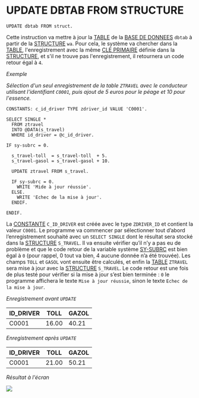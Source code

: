 # **UPDATE DBTAB FROM STRUCTURE**

```JS
UPDATE dbtab FROM struct.
```

Cette instruction va mettre à jour la [TABLE](../../09_Tables_DB/01_Tables.md) de la [BASE DE DONNEES]() `dbtab` à partir de la [STRUCTURE](../../10_Tables_Internes/01_Tables_Internes.md) `wa`. Pour cela, le système va chercher dans la [TABLE](../../09_Tables_DB/01_Tables.md), l'enregistrement avec la même [CLE PRIMAIRE](../../10_Tables_Internes/06_Primary_Key.md) définie dans la [STRUCTURE](../../10_Tables_Internes/01_Tables_Internes.md), et s'il ne trouve pas l'enregistrement, il retournera un code retour égal à `4`.

_Exemple_

_Sélection d'un seul enregistrement de la table `ZTRAVEL` avec le conducteur utilisant l'identifiant `C0001`, puis ajout de 5 euros pour le péage et 10 pour l'essence._

```JS
CONSTANTS: c_id_driver TYPE zdriver_id VALUE 'C0001'.

SELECT SINGLE *
  FROM ztravel
  INTO @DATA(s_travel)
  WHERE id_driver = @c_id_driver.

IF sy-subrc = 0.

  s_travel-toll  = s_travel-toll  + 5.
  s_travel-gasol = s_travel-gasol + 10.

  UPDATE ztravel FROM s_travel.

  IF sy-subrc = 0.
    WRITE 'Mide à jour réussie'.
  ELSE.
    WRITE 'Echec de la mise à jour'.
  ENDIF.

ENDIF.
```

La [CONSTANTE](../../04_Variables/02_Constants.md) `C_ID_DRIVER` est créée avec le type `ZDRIVER_ID` et contient la valeur `C0001`. Le programme va commencer par sélectionner tout d’abord l’enregistrement souhaité avec un `SELECT SINGLE` dont le résultat sera stocké dans la [STRUCTURE](../../10_Tables_Internes/01_Tables_Internes.md) `S_TRAVEL`. Il va ensuite vérifier qu’il n’y a pas eu de problème et que le code retour de la variable système [SY-SUBRC](../../help/02_SY-SYSTEM.md) est bien égal à `0` (pour rappel, 0 tout va bien, 4 aucune donnée n’a été trouvée). Les champs `TOLL` et `GASOL` vont ensuite être calculés, et enfin la [TABLE](../../09_Tables_DB/01_Tables.md) `ZTRAVEL` sera mise à jour avec la [STRUCTURE](../../10_Tables_Internes/01_Tables_Internes.md) `S_TRAVEL`. Le code retour est une fois de plus testé pour vérifier si la mise à jour s’est bien terminée : `0` le programme affichera le texte `Mise à jour réussie`, sinon le texte `Echec de la mise à jour`.

_Enregistrement avant `UPDATE`_

| **ID_DRIVER** | **TOLL** | **GAZOL** |
| ------------- | -------- | --------- |
| C0001         | 16.00    | 40.21     |

_Enregistrement après `UPDATE`_

| **ID_DRIVER** | **TOLL** | **GAZOL** |
| ------------- | -------- | --------- |
| C0001         | 21.00    | 50.21     |

_Résultat à l'écran_

![](../../ressources/12_03_02_01.png)
